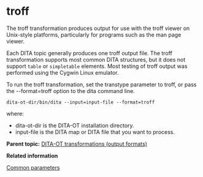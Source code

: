 # troff

The troff transformation produces output for use with the troff viewer on Unix-style platforms, particularly for programs such as the man page viewer.

Each DITA topic generally produces one troff output file. The troff transformation supports most common DITA structures, but it does not support `table` or `simpletable` elements. Most testing of troff output was performed using the Cygwin Linux emulator.

To run the troff transformation, set the transtype parameter to troff, or pass the --format=troff option to the dita command line.

```
dita-ot-dir/bin/dita --input=input-file --format=troff
```

where:

-   dita-ot-dir is the DITA-OT installation directory.
-   input-file is the DITA map or DITA file that you want to process.

**Parent topic:** [DITA-OT transformations \(output formats\)](../topics/output-formats.md)

**Related information**  


[Common parameters](../parameters/parameters-base.md)

